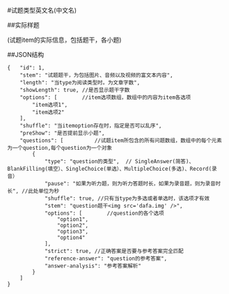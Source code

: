 #试题类型英文名(中文名)

##实际样题

(试题item的实际信息，包括题干，各小题)

##JSON结构

	{	"id": 1,	
		"stem": "试题题干，为包括图片、音频以及视频的富文本内容",
		"length": "当type为阅读类型时。为文章字数",
		"showLength": true, //是否显示题干字数
		"options": [ 		//item选项数组，数组中的内容为item各选项
			"item选项1",			
			"item选项2"
		],
		"shuffle": "当itemoption存在时，指定是否可以乱序",
		"preShow": "是否提前显示小题",
		"questions": [			//试题item所包含的所有问题数组，数组中的每个元素为一个question,每个question为一个对象
			{
				"type": "question的类型",	// SingleAnswer(简答)、BlankFilling(填空）、SingleChoice(单选）、MultipleChoice(多选)、Record(录音）
				"pause": "如果为听力题，则为听力答题时长，如果为录音题，则为录音时长", //此处单位为秒
				"shuffle": true, //只有当type为多选或者单选时，该选项才有效			
				"stem": "question题干<img src='dafa.img' />",
				"options": [		//question的各个选项
					"option1",
					"option2",
					"option3",
					"option4"
				],
				"strict": true,	//正确答案是否要与参考答案完全匹配
				"reference-answer": "question的参考答案",		
				"answer-analysis": "参考答案解析"
			}
		]
	}

